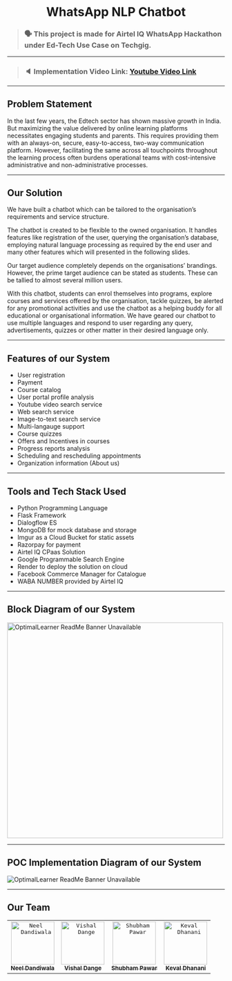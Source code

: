 <h1 align="center"> WhatsApp NLP Chatbot </h1>

> ### 🗣 This project is made for Airtel IQ WhatsApp Hackathon under Ed-Tech Use Case on Techgig.

---

> ### 🔈 Implementation Video Link: <a href="https://www.youtube.com/watch?v=sL3P1wua6Ec"> Youtube Video Link </a>

---

## Problem Statement
In the last few years, the Edtech sector has shown massive growth in India. But maximizing the value delivered by online learning platforms necessitates engaging students and parents. This requires providing them with an always-on, secure, easy-to-access, two-way communication platform. However, facilitating the same across all touchpoints throughout the learning process often burdens operational teams with cost-intensive administrative and non-administrative processes.

---

## Our Solution
We have built a chatbot which can be tailored to the organisation’s requirements and service structure.

The chatbot is created to be flexible to the owned organisation. It handles features like registration of the user, querying the organisation’s database, employing natural language processing as required by the end user and many other features which will presented in the following slides.

Our target audience completely depends on the organisations’ brandings. However, the prime target audience can be stated as students. These can be tallied to almost several million users. 

With this chatbot, students can enrol themselves into programs, explore courses and services offered by the organisation, tackle quizzes, be alerted for any promotional activities and use the chatbot as a helping buddy for all educational or organisational information. We have geared our chatbot to use multiple languages and respond to user regarding any query, advertisements, quizzes or other matter in their desired language only.

---

## Features of our System
* User registration
* Payment
* Course catalog
* User portal profile analysis
* Youtube video search service
* Web search service
* Image-to-text search service
* Multi-langauge support
* Course quizzes
* Offers and Incentives in courses
* Progress reports analysis
* Scheduling and rescheduling appointments
* Organization information (About us)

---

## Tools and Tech Stack Used
* Python Programming Language
* Flask Framework
* Dialogflow ES 
* MongoDB for mock database and storage
* Imgur as a Cloud Bucket for static assets
* Razorpay for payment 
* Airtel IQ CPaas Solution
* Google Programmable Search Engine
* Render to deploy the solution on cloud 
* Facebook Commerce Manager for Catalogue
* WABA NUMBER provided by Airtel IQ

---

## Block Diagram of our System

<img align="center" src="readme-images/block-diagram.png" alt="OptimalLearner ReadMe Banner Unavailable" width="500px" />

---

## POC Implementation Diagram of our System

<img align="center" src="readme-images/POC-Implementation-Diagram.jpg" alt="OptimalLearner ReadMe Banner Unavailable" />

---

## Our Team
<table>
<tr>
<td align="center"><a href="https://github.com/Neel-Dandiwala"><kbd><img src="https://avatars3.githubusercontent.com/Neel-Dandiwala?size=400" width="100px;" alt="Neel Dandiwala"/></kbd><br /><sub><b>Neel Dandiwala</b></sub></a><br /></td>

<td align="center"><a href="https://github.com/vishalbdange"><kbd><img src="https://avatars3.githubusercontent.com/vishalbdange?size=400" width="100px;" alt="Vishal Dange"/></kbd><br /><sub><b>Vishal Dange</b></sub></a><br /></td>

<td align="center"><a href="https://github.com/shubhampawar574"><kbd><img src="https://avatars3.githubusercontent.com/shubhampawar574?size=400" width="100px;" alt="Shubham Pawar"/></kbd><br /><sub><b>Shubham Pawar</b></sub></a><br /></td>

<td align="center"><a href="https://github.com/OptimalLearner"><kbd><img src="https://avatars3.githubusercontent.com/OptimalLearner?size=400" width="100px;" alt="Keval Dhanani"/></kbd><br /><sub><b>Keval Dhanani</b></sub></a><br /></td>
</tr>
</table>
